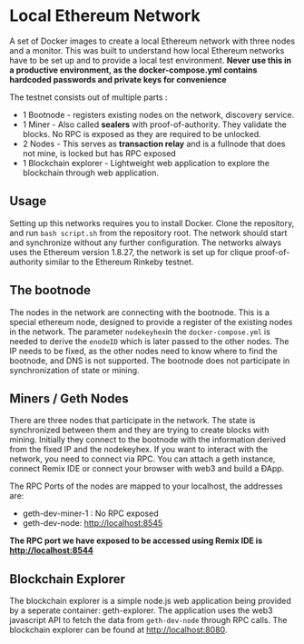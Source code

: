 # Local Ethereum Network
A set of Docker images to create a local Ethereum network with three nodes and a monitor. This was built to understand how local Ethereum networks have to be set up and to provide a local test environment. **Never use this in a productive environment, as the docker-compose.yml contains hardcoded passwords and private keys for convenience**

The testnet consists out of multiple parts :
* 1 Bootnode - registers existing nodes on the network, discovery service.
* 1 Miner - Also called **sealers** with proof-of-authority. They validate the blocks. No RPC is exposed as they are required to be unlocked.
* 2 Nodes - This serves as **transaction relay** and is a fullnode that does not mine, is locked but has RPC exposed
* 1 Blockchain explorer - Lightweight web application to explore the blockchain through web application. 

## Usage
Setting up this networks requires you to install Docker. Clone the repository, and run `bash script.sh` from the repository root. The network should start and synchronize without any further configuration. The networks always uses the Ethereum version 1.8.27, the network is set up for clique proof-of-authority similar to the Ethereum Rinkeby testnet.

## The bootnode
The nodes in the network are connecting with the bootnode. This is a special ethereum node, designed to provide a register of the existing nodes in the network. The parameter `nodekeyhex`in the `docker-compose.yml` is needed to derive the `enodeID` which is later passed to the other nodes. The IP needs to be fixed, as the other nodes need to know where to find the bootnode, and DNS is not supported. The bootnode does not participate in synchronization of state or mining.

## Miners / Geth Nodes
There are three nodes that participate in the network. The state is synchronized between them and they are trying to create blocks with mining. Initially they connect to the bootnode with the information derived from the fixed IP and the nodekeyhex. If you want to interact with the network, you need to connect via RPC. You can attach a geth instance, connect Remix IDE or connect your browser with web3 and build a ÐApp.

The RPC Ports of the nodes are mapped to your localhost, the addresses are:

* geth-dev-miner-1 : No RPC exposed
* geth-dev-node: [http://localhost:8545](http://localhost:8545)

**The RPC port we have exposed to be accessed using Remix IDE is [http://localhost:8544](http://localhost:8544)**

## Blockchain Explorer
The blockchain explorer is a simple node.js web application being provided by a seperate container: geth-explorer. The application uses the web3 javascript API to fetch the data from `geth-dev-node` through RPC calls. The blockchain explorer can be found at [http://localhost:8080](http://localhost:8080).

